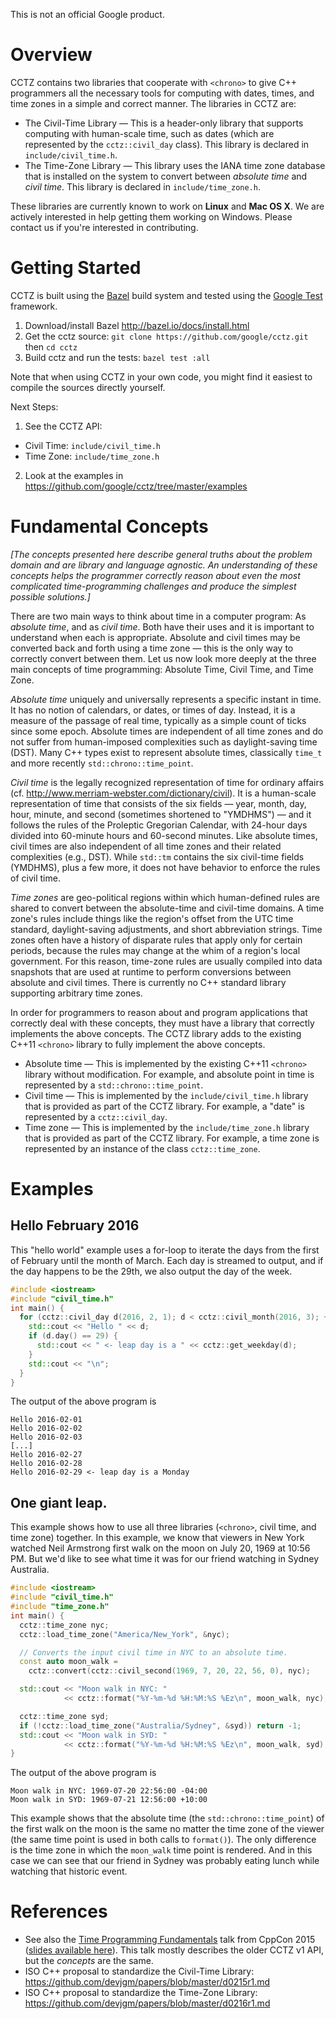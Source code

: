 This is not an official Google product.

# Overview

CCTZ contains two libraries that cooperate with `<chrono>` to give C++
programmers all the necessary tools for computing with dates, times, and time
zones in a simple and correct manner. The libraries in CCTZ are:

* The Civil-Time Library — This is a header-only library that supports computing
  with human-scale time, such as dates (which are represented by the
  `cctz::civil_day` class). This library is declared in `include/civil_time.h`.
* The Time-Zone Library — This library uses the IANA time zone database that is
  installed on the system to convert between *absolute time* and *civil time*.
  This library is declared in `include/time_zone.h`.

These libraries are currently known to work on **Linux** and **Mac OS X**. We
are actively interested in help getting them working on Windows. Please contact
us if you're interested in contributing.

# Getting Started

CCTZ is built using the [Bazel](http://bazel.io) build system and tested using
the [Google Test](https://github.com/google/googletest) framework.

1.  Download/install Bazel http://bazel.io/docs/install.html
2.  Get the cctz source: `git clone https://github.com/google/cctz.git` then `cd
    cctz`
3.  Build cctz and run the tests: `bazel test :all`

Note that when using CCTZ in your own code, you might find it easiest to compile
the sources directly yourself.

Next Steps:

1.  See the CCTZ API:
  * Civil Time: `include/civil_time.h`
  * Time Zone: `include/time_zone.h`
2.  Look at the examples in https://github.com/google/cctz/tree/master/examples

# Fundamental Concepts

*[The concepts presented here describe general truths about the problem domain
and are library and language agnostic. An understanding of these concepts helps
the programmer correctly reason about even the most complicated time-programming
challenges and produce the simplest possible solutions.]*

There are two main ways to think about time in a computer program: As *absolute
time*, and as *civil time*. Both have their uses and it is important to
understand when each is appropriate. Absolute and civil times may be converted
back and forth using a time zone — this is the only way to correctly convert
between them. Let us now look more deeply at the three main concepts of time
programming: Absolute Time, Civil Time, and Time Zone.

*Absolute time* uniquely and universally represents a specific instant in time.
It has no notion of calendars, or dates, or times of day. Instead, it is a
measure of the passage of real time, typically as a simple count of ticks since
some epoch. Absolute times are independent of all time zones and do not suffer
from human-imposed complexities such as daylight-saving time (DST). Many C++
types exist to represent absolute times, classically `time_t` and more recently
`std::chrono::time_point`.

*Civil time* is the legally recognized representation of time for ordinary
affairs (cf. http://www.merriam-webster.com/dictionary/civil). It is a
human-scale representation of time that consists of the six fields — year,
month, day, hour, minute, and second (sometimes shortened to "YMDHMS") — and it
follows the rules of the Proleptic Gregorian Calendar, with 24-hour days divided
into 60-minute hours and 60-second minutes. Like absolute times, civil times are
also independent of all time zones and their related complexities (e.g., DST).
While `std::tm` contains the six civil-time fields (YMDHMS), plus a few more, it
does not have behavior to enforce the rules of civil time.

*Time zones* are geo-political regions within which human-defined rules are
shared to convert between the absolute-time and civil-time domains. A time
zone's rules include things like the region's offset from the UTC time standard,
daylight-saving adjustments, and short abbreviation strings. Time zones often
have a history of disparate rules that apply only for certain periods, because
the rules may change at the whim of a region's local government. For this
reason, time-zone rules are usually compiled into data snapshots that are used
at runtime to perform conversions between absolute and civil times. There is
currently no C++ standard library supporting arbitrary time zones.

In order for programmers to reason about and program applications that correctly
deal with these concepts, they must have a library that correctly implements the
above concepts. The CCTZ library adds to the existing C++11 `<chrono>` library
to fully implement the above concepts.

* Absolute time — This is implemented by the existing C++11 `<chrono>` library
  without modification. For example, and absolute point in time is represented
  by a `std::chrono::time_point`.
* Civil time — This is implemented by the `include/civil_time.h` library that is
  provided as part of the CCTZ library. For example, a "date" is represented by
  a `cctz::civil_day`.
* Time zone — This is implemented by the `include/time_zone.h` library that is
  provided as part of the CCTZ library. For example, a time zone is represented
  by an instance of the class `cctz::time_zone`.

# Examples

## Hello February 2016

This "hello world" example uses a for-loop to iterate the days from the first of
February until the month of March. Each day is streamed to output, and if the
day happens to be the 29th, we also output the day of the week.

```cpp
#include <iostream>
#include "civil_time.h"
int main() {
  for (cctz::civil_day d(2016, 2, 1); d < cctz::civil_month(2016, 3); ++d) {
    std::cout << "Hello " << d;
    if (d.day() == 29) {
      std::cout << " <- leap day is a " << cctz::get_weekday(d);
    }
    std::cout << "\n";
  }
}
```

The output of the above program is

```
Hello 2016-02-01
Hello 2016-02-02
Hello 2016-02-03
[...]
Hello 2016-02-27
Hello 2016-02-28
Hello 2016-02-29 <- leap day is a Monday
```

## One giant leap.

This example shows how to use all three libraries (`<chrono>`, civil time, and
time zone) together. In this example, we know that viewers in New York watched
Neil Armstrong first walk on the moon on July 20, 1969 at 10:56 PM. But we'd
like to see what time it was for our friend watching in Sydney Australia.

```cpp
#include <iostream>
#include "civil_time.h"
#include "time_zone.h"
int main() {
  cctz::time_zone nyc;
  cctz::load_time_zone("America/New_York", &nyc);

  // Converts the input civil time in NYC to an absolute time.
  const auto moon_walk =
    cctz::convert(cctz::civil_second(1969, 7, 20, 22, 56, 0), nyc);

  std::cout << "Moon walk in NYC: "
            << cctz::format("%Y-%m-%d %H:%M:%S %Ez\n", moon_walk, nyc);

  cctz::time_zone syd;
  if (!cctz::load_time_zone("Australia/Sydney", &syd)) return -1;
  std::cout << "Moon walk in SYD: "
            << cctz::format("%Y-%m-%d %H:%M:%S %Ez\n", moon_walk, syd);
}
```

The output of the above program is

```
Moon walk in NYC: 1969-07-20 22:56:00 -04:00
Moon walk in SYD: 1969-07-21 12:56:00 +10:00
```

This example shows that the absolute time (the `std::chrono::time_point`) of the
first walk on the moon is the same no matter the time zone of the viewer (the
same time point is used in both calls to `format()`). The only difference is the
time zone in which the `moon_walk` time point is rendered. And in this case we
can see that our friend in Sydney was probably eating lunch while watching that
historic event.

# References

* See also the [Time Programming Fundamentals](https://youtu.be/2rnIHsqABfM)
talk from CppCon 2015 ([slides available here](http://goo.gl/ofof4N)). This talk
mostly describes the older CCTZ v1 API, but the *concepts* are the same.
* ISO C++ proposal to standardize the Civil-Time Library:
  https://github.com/devjgm/papers/blob/master/d0215r1.md
* ISO C++ proposal to standardize the Time-Zone Library:
  https://github.com/devjgm/papers/blob/master/d0216r1.md
